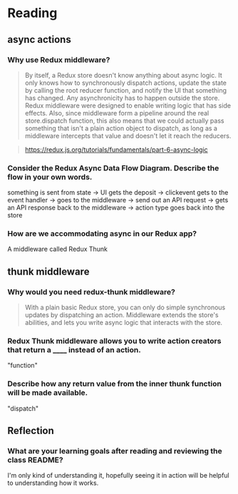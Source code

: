 # Reading
## async actions

### Why use Redux middleware?

> By itself, a Redux store doesn't know anything about async logic. It only knows how to synchronously dispatch actions, update the state by calling the root reducer function, and notify the UI that something has changed. Any asynchronicity has to happen outside the store.
> Redux middleware were designed to enable writing logic that has side effects.
> Also, since middleware form a pipeline around the real store.dispatch function, this also means that we could actually pass something that isn't a plain action object to dispatch, as long as a middleware intercepts that value and doesn't let it reach the reducers.

> https://redux.js.org/tutorials/fundamentals/part-6-async-logic

### Consider the Redux Async Data Flow Diagram. Describe the flow in your own words.

something is sent from state -> UI gets the deposit -> clickevent gets to the event handler -> goes to the middleware -> send out an API request -> gets an API response back to the middleware -> action type goes back into the store

### How are we accommodating async in our Redux app?

A middleware called Redux Thunk

## thunk middleware

### Why would you need redux-thunk middleware?

> With a plain basic Redux store, you can only do simple synchronous updates by dispatching an action. Middleware extends the store's abilities, and lets you write async logic that interacts with the store.

### Redux Thunk middleware allows you to write action creators that return a ____ instead of an action.

"function"

### Describe how any return value from the inner thunk function will be made available.

"dispatch"

## Reflection
### What are your learning goals after reading and reviewing the class README?

I'm only kind of understanding it, hopefully seeing it in action will be helpful to understanding how it works.
